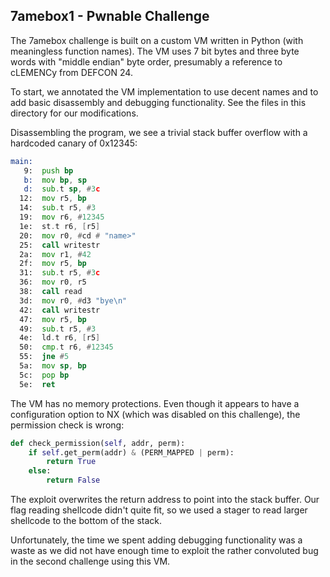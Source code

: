 ## 7amebox1 - Pwnable Challenge

The 7amebox challenge is built on a custom VM written in Python (with
meaningless function names). The VM uses 7 bit bytes and three byte words with
"middle endian" byte order, presumably a reference to cLEMENCy from DEFCON 24.

To start, we annotated the VM implementation to use decent names and to
add basic disassembly and debugging functionality. See the files in this
directory for our modifications.

Disassembling the program, we see a trivial stack buffer overflow with a
hardcoded canary of 0x12345:

```asm
main:
   9:  push bp
   b:  mov bp, sp
   d:  sub.t sp, #3c
  12:  mov r5, bp
  14:  sub.t r5, #3
  19:  mov r6, #12345
  1e:  st.t r6, [r5]
  20:  mov r0, #cd # "name>"
  25:  call writestr
  2a:  mov r1, #42
  2f:  mov r5, bp
  31:  sub.t r5, #3c
  36:  mov r0, r5
  38:  call read
  3d:  mov r0, #d3 "bye\n"
  42:  call writestr
  47:  mov r5, bp
  49:  sub.t r5, #3
  4e:  ld.t r6, [r5]
  50:  cmp.t r6, #12345
  55:  jne #5
  5a:  mov sp, bp
  5c:  pop bp
  5e:  ret
```

The VM has no memory protections. Even though it appears to have a
configuration option to NX (which was disabled on this challenge), the
permission check is wrong:

```python
def check_permission(self, addr, perm):
    if self.get_perm(addr) & (PERM_MAPPED | perm):
        return True
    else:
        return False
```

The exploit overwrites the return address to point into the stack buffer. Our
flag reading shellcode didn't quite fit, so we used a stager to read larger
shellcode to the bottom of the stack.

Unfortunately, the time we spent adding debugging functionality was a waste as
we did not have enough time to exploit the rather convoluted bug in the second
challenge using this VM.
